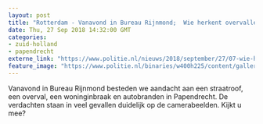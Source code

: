 ```yaml
---
layout: post
title: "Rotterdam - Vanavond in Bureau Rijnmond;  Wie herkent overvallers massagesalon?"
date: Thu, 27 Sep 2018 14:32:00 GMT
categories: 
- zuid-holland 
- papendrecht 
externe_link: "https://www.politie.nl/nieuws/2018/september/27/07-wie-herkent-de-overvallers-massagesalon.html"
feature_image: "https://www.politie.nl/binaries/w400h225/content/gallery/politie/nieuws/2017/maar/07-rotterdam/logo-bureau-rijnmond_dinblack.jpg"
---
```


Vanavond in Bureau Rijnmond besteden we aandacht aan een straatroof, een overval, een woninginbraak en autobranden in Papendrecht.
De verdachten staan in veel gevallen duidelijk op de camerabeelden. Kijkt u mee?
